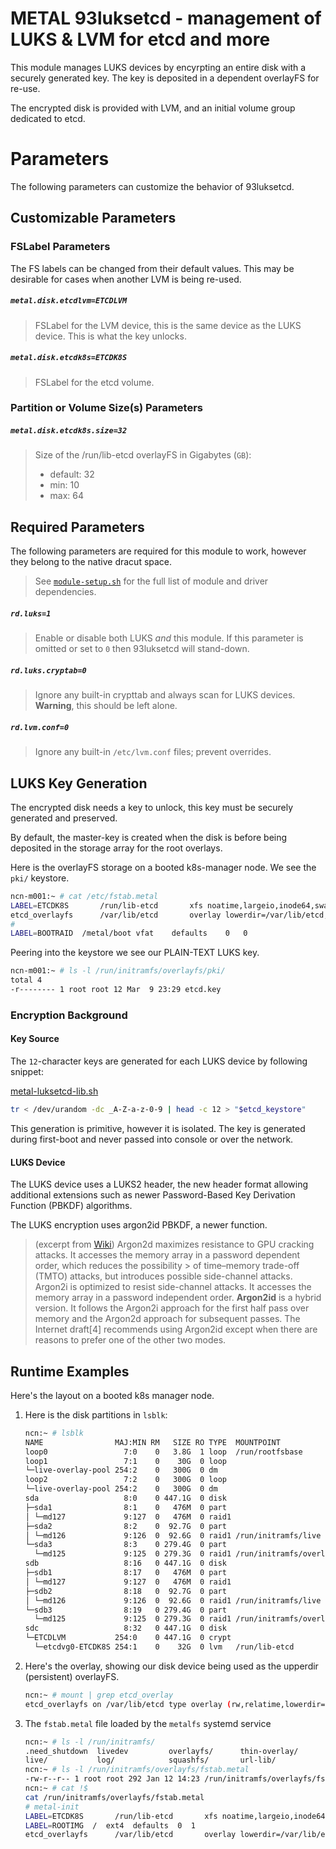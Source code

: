 # METAL 93luksetcd - management of LUKS & LVM for etcd and more

This module manages LUKS devices by encyrpting an entire disk with a securely generated key. The key is deposited in a dependent overlayFS for re-use.

The encrypted disk is provided with LVM, and an initial volume group dedicated to etcd.

# Parameters

The following parameters can customize the behavior of 93luksetcd.

## Customizable Parameters

### FSLabel Parameters

The FS labels can be changed from their default values.
This may be desirable for cases when another LVM is being re-used.

##### `metal.disk.etcdlvm=ETCDLVM`

> FSLabel for the LVM device, this is the same device as the LUKS device. This is what the key unlocks.

##### `metal.disk.etcdk8s=ETCDK8S`

> FSLabel for the etcd volume.

### Partition or Volume Size(s) Parameters

##### `metal.disk.etcdk8s.size=32`

> Size of the /run/lib-etcd overlayFS in Gigabytes (`GB`):
>
> * default: 32
> * min: 10
> * max: 64

## Required Parameters

The following parameters are required for this module to work, however they belong to the native dracut space.

> See [`module-setup.sh`](./93metalluksetcd/module-setup.sh) for the full list of module and driver dependencies.

##### `rd.luks=1`

> Enable or disable both LUKS _and_ this module. If this parameter is omitted or set to `0` then 93luksetcd will stand-down.

##### `rd.luks.cryptab=0`

> Ignore any built-in crypttab and always scan for LUKS devices. **Warning**, this should be left alone.

##### `rd.lvm.conf=0`

> Ignore any built-in `/etc/lvm.conf` files; prevent overrides.

## LUKS Key Generation

The encrypted disk needs a key to unlock, this key must be securely generated and preserved.

By default, the master-key is created when the disk is before being deposited in the storage array
for the root overlays.

Here is the overlayFS storage on a booted k8s-manager node. We see the `pki/` keystore.
```bash
ncn-m001:~ # cat /etc/fstab.metal
LABEL=ETCDK8S     	/run/lib-etcd     	xfs	noatime,largeio,inode64,swalloc,allocsize=131072k 0 2
etcd_overlayfs    	/var/lib/etcd     	overlay	lowerdir=/var/lib/etcd,upperdir=/run/lib-etcd/overlayfs,workdir=/run/lib-etcd/ovlwork 0 2
#
LABEL=BOOTRAID	/metal/boot	vfat	defaults	0	0
```

Peering into the keystore we see our PLAIN-TEXT LUKS key.
```bash
ncn-m001:~ # ls -l /run/initramfs/overlayfs/pki/
total 4
-r-------- 1 root root 12 Mar  9 23:29 etcd.key
```

### Encryption Background

#### Key Source

The `12`-character keys are generated for each LUKS device by following snippet:

[metal-luksetcd-lib.sh](./93metalluksetcd/metal-luksetcd-lib.sh#23-27)
```bash
tr < /dev/urandom -dc _A-Z-a-z-0-9 | head -c 12 > "$etcd_keystore"
```

This generation is primitive, however it is isolated. The key is generated during first-boot and never passed into console or over the network.

#### LUKS Device

The LUKS device uses a LUKS2 header, the new header format allowing additional
extensions such as newer Password-Based Key Derivation Function (PBKDF) algorithms.

The LUKS encryption uses argon2id PBKDF, a newer function.

> (excerpt from [Wiki](https://en.wikipedia.org/wiki/Argon2))
> Argon2d maximizes resistance to GPU cracking attacks. It accesses the memory array in a password dependent order, which reduces the possibility > of time–memory trade-off (TMTO) attacks, but introduces possible side-channel attacks.
> Argon2i is optimized to resist side-channel attacks. It accesses the memory array in a password independent order.
**Argon2id** is a hybrid version. It follows the Argon2i approach for the first half pass over memory and the Argon2d approach for subsequent passes. The Internet draft[4] recommends using Argon2id except when there are reasons to prefer one of the other two modes.

## Runtime Examples

Here's the layout on a booted k8s manager node.

1. Here is the disk partitions in `lsblk`:
    ```bash
    ncn:~ # lsblk
    NAME                MAJ:MIN RM   SIZE RO TYPE  MOUNTPOINT
    loop0                 7:0    0   3.8G  1 loop  /run/rootfsbase
    loop1                 7:1    0    30G  0 loop
    └─live-overlay-pool 254:2    0   300G  0 dm
    loop2                 7:2    0   300G  0 loop
    └─live-overlay-pool 254:2    0   300G  0 dm
    sda                   8:0    0 447.1G  0 disk
    ├─sda1                8:1    0   476M  0 part
    │ └─md127             9:127  0   476M  0 raid1
    ├─sda2                8:2    0  92.7G  0 part
    │ └─md126             9:126  0  92.6G  0 raid1 /run/initramfs/live
    └─sda3                8:3    0 279.4G  0 part
      └─md125             9:125  0 279.3G  0 raid1 /run/initramfs/overlayfs
    sdb                   8:16   0 447.1G  0 disk
    ├─sdb1                8:17   0   476M  0 part
    │ └─md127             9:127  0   476M  0 raid1
    ├─sdb2                8:18   0  92.7G  0 part
    │ └─md126             9:126  0  92.6G  0 raid1 /run/initramfs/live
    └─sdb3                8:19   0 279.4G  0 part
      └─md125             9:125  0 279.3G  0 raid1 /run/initramfs/overlayfs
    sdc                   8:32   0 447.1G  0 disk
    └─ETCDLVM           254:0    0 447.1G  0 crypt
      └─etcdvg0-ETCDK8S 254:1    0    32G  0 lvm   /run/lib-etcd
    ```
2. Here's the overlay, showing our disk device being used as the upperdir (persistent) overlayFS.
    ```bash
    ncn:~ # mount | grep etcd_overlay
    etcd_overlayfs on /var/lib/etcd type overlay (rw,relatime,lowerdir=/var/lib/etcd,upperdir=/run/lib-etcd/overlayfs,workdir=/run/lib-etcd/ovlwork)
    ```
3. The `fstab.metal` file loaded by the `metalfs` systemd service
    ```bash
    ncn:~ # ls -l /run/initramfs/
    .need_shutdown  livedev         overlayfs/      thin-overlay/
    live/           log/            squashfs/       url-lib/
    ncn:~ # ls -l /run/initramfs/overlayfs/fstab.metal
    -rw-r--r-- 1 root root 292 Jan 12 14:23 /run/initramfs/overlayfs/fstab.metal
    ncn:~ # cat !$
    cat /run/initramfs/overlayfs/fstab.metal
    # metal-init
    LABEL=ETCDK8S     	/run/lib-etcd     	xfs	noatime,largeio,inode64,swalloc,allocsize=131072k,discard 0 2
    LABEL=ROOTIMG  /  ext4  defaults  0  1
    etcd_overlayfs    	/var/lib/etcd     	overlay	lowerdir=/var/lib/etcd,upperdir=/run/lib-etcd/overlayfs,workdir=/run/lib-etcd/ovlwork 0 2
    ```
